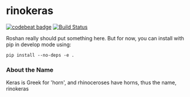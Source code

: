 # rinokeras
[![codebeat badge](https://codebeat.co/badges/4a559a76-5b91-4ca5-9a13-7264f024430c)](https://codebeat.co/projects/github-com-cannylab-rinokeras-master)
[![Build Status](https://travis-ci.org/CannyLab/rinokeras.svg?branch=master)](https://travis-ci.org/CannyLab/rinokeras)


Roshan really should put something here. But for now, you can install with pip in develop mode using:

``` pip install --no-deps -e . ```


### About the Name

Keras is Greek for 'horn', and rhinoceroses have horns, thus the name, rinokeras 

